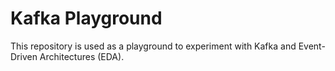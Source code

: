 # Kafka Playground

This repository is used as a playground to experiment with Kafka and Event-Driven Architectures (EDA).
